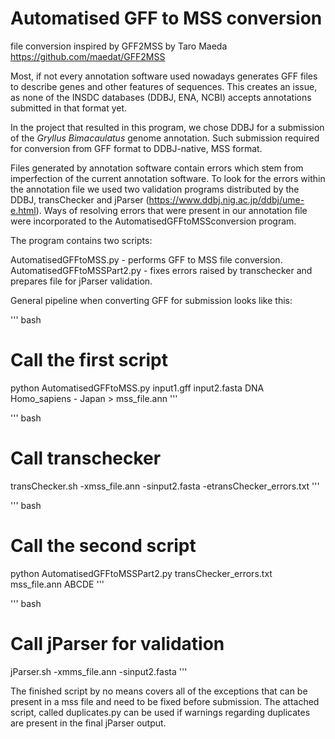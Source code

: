 # Automatised GFF to MSS conversion
file conversion inspired by GFF2MSS by Taro Maeda
https://github.com/maedat/GFF2MSS

Most, if not every annotation software used nowadays generates GFF files to describe genes and other features of sequences. This creates an issue, as none of the INSDC databases (DDBJ, ENA, NCBI) accepts annotations submitted in that format yet.

In the project that resulted in this program, we chose DDBJ for a submission of the *Gryllus Bimacaulatus* genome annotation. Such submission required for conversion from GFF format to DDBJ-native, MSS format. 

Files generated by annotation software contain errors which stem from imperfection of the current annotation software. To look for the errors within the annotation file we used two validation programs distributed by the DDBJ, transChecker and jParser (https://www.ddbj.nig.ac.jp/ddbj/ume-e.html). Ways of resolving errors that were present in our annotation file were incorporated to the AutomatisedGFFtoMSSconversion program. 

The program contains two scripts:

AutomatisedGFFtoMSS.py - performs GFF to MSS file conversion.
AutomatisedGFFtoMSSPart2.py - fixes errors raised by transchecker and prepares file for jParser validation.

General pipeline when converting GFF for submission looks like this:

''' bash 
# Call the first script
python AutomatisedGFFtoMSS.py input1.gff input2.fasta DNA Homo_sapiens - Japan > mss_file.ann
'''

''' bash
# Call transchecker
transChecker.sh -xmss_file.ann -sinput2.fasta -etransChecker_errors.txt
'''

''' bash
# Call the second script
python AutomatisedGFFtoMSSPart2.py transChecker_errors.txt mss_file.ann ABCDE
'''

''' bash
# Call jParser for validation
jParser.sh -xmms_file.ann -sinput2.fasta
'''

The finished script by no means covers all of the exceptions that can be present in a mss file and need to be fixed before submission.
The attached script, called duplicates.py can be used if warnings regarding duplicates are present in the final jParser output.



